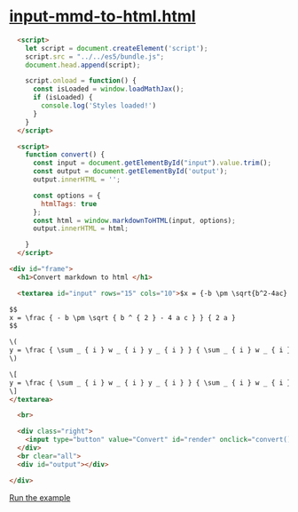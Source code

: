 # [input-mmd-to-html.html](https://github.com/Mathpix/mathpix-markdown-it/tree/master/examples/html/input-mmd-to-html.html)


``` html
  <script>
    let script = document.createElement('script');
    script.src = "../../es5/bundle.js";
    document.head.append(script);

    script.onload = function() {
      const isLoaded = window.loadMathJax();
      if (isLoaded) {
        console.log('Styles loaded!')
      }
    }
  </script>
```

``` html
  <script>
    function convert() {
      const input = document.getElementById("input").value.trim();
      const output = document.getElementById('output');
      output.innerHTML = '';

      const options = {
        htmlTags: true
      };
      const html = window.markdownToHTML(input, options);
      output.innerHTML = html;

    }
  </script>
```


``` html
<div id="frame">
  <h1>Convert markdown to html </h1>

  <textarea id="input" rows="15" cols="10">$x = {-b \pm \sqrt{b^2-4ac} \over 2a}$

$$
x = \frac { - b \pm \sqrt { b ^ { 2 } - 4 a c } } { 2 a }
$$

\(
y = \frac { \sum _ { i } w _ { i } y _ { i } } { \sum _ { i } w _ { i } } , i = 1,2 \ldots k
\)

\[
y = \frac { \sum _ { i } w _ { i } y _ { i } } { \sum _ { i } w _ { i } } , i = 1,2 \ldots k
\]
</textarea>

  <br>

  <div class="right">
    <input type="button" value="Convert" id="render" onclick="convert()">
  </div>
  <br clear="all">
  <div id="output"></div>

</div>
```

[Run the example](https://Mathpix.github.io/mathpix-markdown-it/examples/html/input-mmd-to-html.html)
